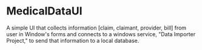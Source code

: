 # MedicalDataUI
A simple UI that collects information [claim, claimant, provider, bill] from user in Window's forms and connects to a windows service, "Data Importer Project," to send that information to a local database.
